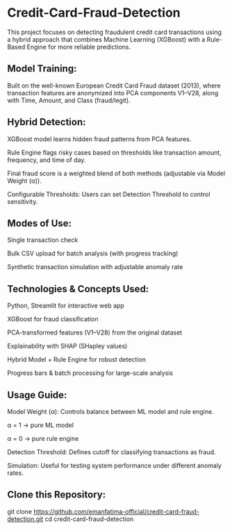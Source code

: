# Credit-Card-Fraud-Detection
This project focuses on detecting fraudulent credit card transactions using a hybrid approach that combines Machine Learning (XGBoost) with a Rule-Based Engine for more reliable predictions.

## Model Training:
Built on the well-known European Credit Card Fraud dataset (2013), where transaction features are anonymized into PCA components V1–V28, along with Time, Amount, and Class (fraud/legit).

## Hybrid Detection:

XGBoost model learns hidden fraud patterns from PCA features.

Rule Engine flags risky cases based on thresholds like transaction amount, frequency, and time of day.

Final fraud score is a weighted blend of both methods (adjustable via Model Weight (α)).

Configurable Thresholds: Users can set Detection Threshold to control sensitivity.

## Modes of Use:

Single transaction check

Bulk CSV upload for batch analysis (with progress tracking)

Synthetic transaction simulation with adjustable anomaly rate

## Technologies & Concepts Used:

Python, Streamlit for interactive web app

XGBoost for fraud classification

PCA-transformed features (V1–V28) from the original dataset

Explainability with SHAP (SHapley values)

Hybrid Model + Rule Engine for robust detection

Progress bars & batch processing for large-scale analysis

## Usage Guide:

Model Weight (α): Controls balance between ML model and rule engine.

α = 1 → pure ML model

α = 0 → pure rule engine

Detection Threshold: Defines cutoff for classifying transactions as fraud.

Simulation: Useful for testing system performance under different anomaly rates.

## Clone this Repository:
git clone https://github.com/emanfatima-official/credit-card-fraud-detection.git
cd credit-card-fraud-detection

